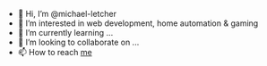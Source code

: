 - 👋 Hi, I’m @michael-letcher
- 👀 I’m interested in web development, home automation & gaming
- 🌱 I’m currently learning ...
- 💞️ I’m looking to collaborate on ...
- 📫 How to reach [me](https://michaelletcher.com)

<!---
michael-letcher/michael-letcher is a ✨ special ✨ repository because its `README.md` (this file) appears on your GitHub profile.
You can click the Preview link to take a look at your changes.
--->

